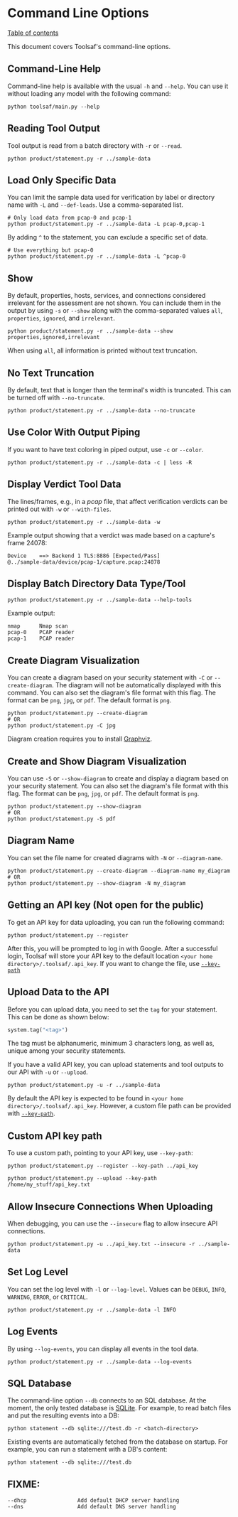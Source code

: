 # Command Line Options
[Table of contents](README.md)

This document covers Toolsaf's command-line options.

## Command-Line Help
Command-line help is available with the usual `-h` and `--help`. You can use it without loading any model with the following command:
```shell
python toolsaf/main.py --help
```

## Reading Tool Output
Tool output is read from a batch directory with `-r` or `--read`.
```shell
python product/statement.py -r ../sample-data
```

## Load Only Specific Data
You can limit the sample data used for verification by label or directory name with `-L` and `--def-loads`. Use a comma-separated list.
```shell
# Only load data from pcap-0 and pcap-1
python product/statement.py -r ../sample-data -L pcap-0,pcap-1
```
By adding `^` to the statement, you can exclude a specific set of data.
```shell
# Use everything but pcap-0
python product/statement.py -r ../sample-data -L ^pcap-0
```

## Show
By default, properties, hosts, services, and connections considered irrelevant for the assessment are not shown. You can include them in the output by using `-s` or `--show` along with the comma-separated values `all`, `properties`, `ignored`, and `irrelevant`.
```shell
python product/statement.py -r ../sample-data --show properties,ignored,irrelevant
```
When using `all`, all information is printed without text truncation.

## No Text Truncation
By default, text that is longer than the terminal's width is truncated. This can be turned off with `--no-truncate`.
```shell
python product/statement.py -r ../sample-data --no-truncate
```

## Use Color With Output Piping
If you want to have text coloring in piped output, use `-c` or `--color`.
```shell
python product/statement.py -r ../sample-data -c | less -R
```

## Display Verdict Tool Data
The lines/frames, e.g., in a _pcap_ file, that affect verification verdicts can be printed out with `-w` or `--with-files`.
```shell
python product/statement.py -r ../sample-data -w
```
Example output showing that a verdict was made based on a capture's frame 24078:
```
Device    ==> Backend 1 TLS:8886 [Expected/Pass]
@../sample-data/device/pcap-1/capture.pcap:24078
```

## Display Batch Directory Data Type/Tool
```shell
python product/statement.py -r ../sample-data --help-tools
```
Example output:
```
nmap      Nmap scan
pcap-0    PCAP reader
pcap-1    PCAP reader
```

## Create Diagram Visualization
You can create a diagram based on your security statement with `-C` or `--create-diagram`. The diagram will not be automatically displayed with this command. You can also set the diagram's file format with this flag. The format can be `png`, `jpg`, or `pdf`. The default format is `png`.
```shell
python product/statement.py --create-diagram
# OR
python product/statement.py -C jpg
```
Diagram creation requires you to install [Graphviz](https://graphviz.org/download/).

## Create and Show Diagram Visualization
You can use `-S` or `--show-diagram` to create and display a diagram based on your security statement. You can also set the diagram's file format with this flag. The format can be `png`, `jpg`, or `pdf`. The default format is `png`.
```shell
python product/statement.py --show-diagram
# OR
python product/statement.py -S pdf
```

## Diagram Name
You can set the file name for created diagrams with `-N` or `--diagram-name`.
```shell
python product/statement.py --create-diagram --diagram-name my_diagram
# OR
python product/statement.py --show-diagram -N my_diagram
```

## Getting an API key (Not open for the public)
To get an API key for data uploading, you can run the following command:
```shell
python product/statement.py --register
```
After this, you will be prompted to log in with Google. After a successful login, Toolsaf will store your API key to the default location `<your home directory>/.toolsaf/.api_key`. If you want to change the file, use [`--key-path`](#custom-api-key-path)

## Upload Data to the API
Before you can upload data, you need to set the `tag` for your statement. This can be done as shown below:
```python
system.tag("<tag>")
```
The tag must be alphanumeric, minimum 3 characters long, as well as, unique among your security statements.

If you have a valid API key, you can upload statements and tool outputs to our API with `-u` or `--upload`.
```shell
python product/statement.py -u -r ../sample-data
```
By default the API key is expected to be found in `<your home directory>/.toolsaf/.api_key`. However, a custom file path can be provided with [`--key-path`](#custom-api-key-path).

## Custom API key path
To use a custom path, pointing to your API key, use `--key-path`:
```shell
python product/statement.py --register --key-path ../api_key

python product/statement.py --upload --key-path /home/my_stuff/api_key.txt
```

## Allow Insecure Connections When Uploading
When debugging, you can use the `--insecure` flag to allow insecure API connections.
```shell
python product/statement.py -u ../api_key.txt --insecure -r ../sample-data
```

## Set Log Level
You can set the log level with `-l` or `--log-level`. Values can be `DEBUG`, `INFO`, `WARNING`, `ERROR`, or `CRITICAL`.
```shell
python product/statement.py -r ../sample-data -l INFO
```

## Log Events
By using `--log-events`, you can display all events in the tool data.
```shell
python product/statement.py -r ../sample-data --log-events
```

## SQL Database
The command-line option `--db` connects to an SQL database.
At the moment, the only tested database is [SQLite](https://www.sqlite.org/).
For example, to read batch files and put the resulting events into a DB:
```shell
python statement --db sqlite:///test.db -r <batch-directory>
```

Existing events are automatically fetched from the database on startup.
For example, you can run a statement with a DB's content:
```shell
python statement --db sqlite:///test.db
```

## FIXME:
```shell
--dhcp                Add default DHCP server handling
--dns                 Add default DNS server handling
```